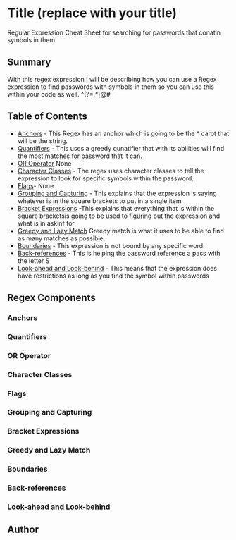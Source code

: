 # Title (replace with your title)

Regular Expression Cheat Sheet for searching for passwords that conatin symbols in them.

## Summary

With this regex expression I will be describing how you can use a Regex expression to find passwords with symbols in them so you can use this within your code as well.
^(?=.*[@#$%^&+=])\S+$


## Table of Contents

- [Anchors](#anchors) - This Regex has an anchor which is going to be the ^ carot that will be the string.
- [Quantifiers](#quantifiers) - This uses a greedy qunatifier that with its abilities will find the most matches for  password that it can.
- [OR Operator](#or-operator) None
- [Character Classes](#character-classes) - The regex uses character classes to tell the expression to look for specific symbols within the password.
- [Flags](#flags)- None
- [Grouping and Capturing](#grouping-and-capturing) - This explains that the expression is saying whatever is in the square brackets to put in a single item
- [Bracket Expressions](#bracket-expressions) -This explains that everything that is within the square bracketsis going to be used to figuring out the expression and what is in askinf for
- [Greedy and Lazy Match](#greedy-and-lazy-match)  Greedy match is what it uses to be able to find as many matches as possible.
- [Boundaries](#boundaries) - This expression is not bound by any specific word.
- [Back-references](#back-references) - This is helping the password reference a pass with the letter S
- [Look-ahead and Look-behind](#look-ahead-and-look-behind) - This means that the expression does have restrictions as long as you find the symbol within passwords

## Regex Components

### Anchors

### Quantifiers

### OR Operator

### Character Classes

### Flags

### Grouping and Capturing

### Bracket Expressions

### Greedy and Lazy Match

### Boundaries

### Back-references

### Look-ahead and Look-behind

## Author

